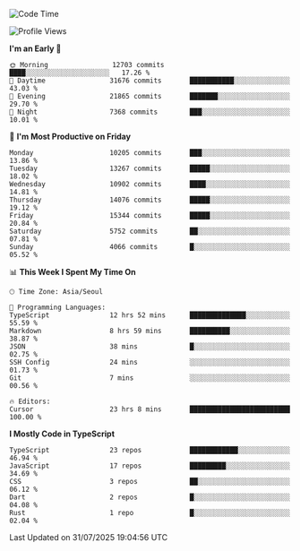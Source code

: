 <!--START_SECTION:waka-->
![Code Time](http://img.shields.io/badge/Code%20Time-8%2C107%20hrs%2021%20mins-blue)

![Profile Views](http://img.shields.io/badge/Profile%20Views-0-blue)

**I'm an Early 🐤** 

```text
🌞 Morning                12703 commits       ████░░░░░░░░░░░░░░░░░░░░░   17.26 % 
🌆 Daytime                31676 commits       ███████████░░░░░░░░░░░░░░   43.03 % 
🌃 Evening                21865 commits       ███████░░░░░░░░░░░░░░░░░░   29.70 % 
🌙 Night                  7368 commits        ███░░░░░░░░░░░░░░░░░░░░░░   10.01 % 
```
📅 **I'm Most Productive on Friday** 

```text
Monday                   10205 commits       ███░░░░░░░░░░░░░░░░░░░░░░   13.86 % 
Tuesday                  13267 commits       █████░░░░░░░░░░░░░░░░░░░░   18.02 % 
Wednesday                10902 commits       ████░░░░░░░░░░░░░░░░░░░░░   14.81 % 
Thursday                 14076 commits       █████░░░░░░░░░░░░░░░░░░░░   19.12 % 
Friday                   15344 commits       █████░░░░░░░░░░░░░░░░░░░░   20.84 % 
Saturday                 5752 commits        ██░░░░░░░░░░░░░░░░░░░░░░░   07.81 % 
Sunday                   4066 commits        █░░░░░░░░░░░░░░░░░░░░░░░░   05.52 % 
```


📊 **This Week I Spent My Time On** 

```text
🕑︎ Time Zone: Asia/Seoul

💬 Programming Languages: 
TypeScript               12 hrs 52 mins      ██████████████░░░░░░░░░░░   55.59 % 
Markdown                 8 hrs 59 mins       ██████████░░░░░░░░░░░░░░░   38.87 % 
JSON                     38 mins             █░░░░░░░░░░░░░░░░░░░░░░░░   02.75 % 
SSH Config               24 mins             ░░░░░░░░░░░░░░░░░░░░░░░░░   01.73 % 
Git                      7 mins              ░░░░░░░░░░░░░░░░░░░░░░░░░   00.56 % 

🔥 Editors: 
Cursor                   23 hrs 8 mins       █████████████████████████   100.00 % 
```

**I Mostly Code in TypeScript** 

```text
TypeScript               23 repos            ████████████░░░░░░░░░░░░░   46.94 % 
JavaScript               17 repos            █████████░░░░░░░░░░░░░░░░   34.69 % 
CSS                      3 repos             ██░░░░░░░░░░░░░░░░░░░░░░░   06.12 % 
Dart                     2 repos             █░░░░░░░░░░░░░░░░░░░░░░░░   04.08 % 
Rust                     1 repo              █░░░░░░░░░░░░░░░░░░░░░░░░   02.04 % 
```




 Last Updated on 31/07/2025 19:04:56 UTC
<!--END_SECTION:waka-->
